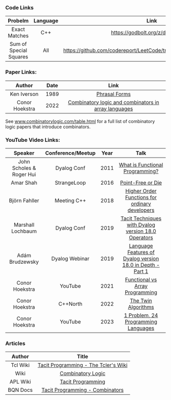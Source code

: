 ### Code Links
|    Probelm    | Language |              Link               |
| :-----------: | :------: | :-----------------------------: |
| Exact Matches |   C++    | https://godbolt.org/z/dhWdGqhY6 |
| Sum of Special Squares | All | https://github.com/codereport/LeetCode/tree/master/Problem%20354P1 |

### Paper Links:
|     Author     | Date  |                                                                           Link                                                                           |
| :------------: | :---: | :------------------------------------------------------------------------------------------------------------------------------------------------------: |
|  Ken Iverson   | 1989  |                                             [Phrasal Forms](https://dl.acm.org/doi/pdf/10.1145/75144.75172)                                              |
| Conor Hoekstra | 2022  | [Combinatory logic and combinators in array languages](https://web.archive.org/web/20220617020347id_/https://dl.acm.org/doi/pdf/10.1145/3520306.3534504) |

See www.combinatorylogic.com/table.html for a full list of combinatory logic papers that introduce combinators.

### YouTube Video Links:
|         Speaker          | Conference/Meetup | Year  |                                                   Talk                                                    |
| :----------------------: | :---------------: | :---: | :-------------------------------------------------------------------------------------------------------: |
| John Scholes & Roger Hui |    Dyalog Conf    | 2011  |              [What is Functional Programming?](https://www.youtube.com/watch?v=bQlH49krwbk)               |
|        Amar Shah         |    StrangeLoop    | 2016  |                     [Point-Free or Die](https://www.youtube.com/watch?v=seVSlKazsNk)                      |
|      Björn Fahller       |    Meeting C++    | 2018  |       [Higher Order Functions for ordinary developers](https://www.youtube.com/watch?v=qL6zUn7iiLg)       |
|    Marshall Lochbaum     |    Dyalog Conf    | 2019  |    [Tacit Techniques with Dyalog version 18.0 Operators](https://www.youtube.com/watch?v=czWC4tjwzOQ)     |
|     Adám Brudzewsky      |  Dyalog Webinar   | 2019  | [Language Features of Dyalog version 18.0 in Depth - Part 1](https://www.youtube.com/watch?v=Hln3zryunsw) |
|      Conor Hoekstra      |      YouTube      | 2021  |              [Functional vs Array Programming](https://www.youtube.com/watch?v=UogkQ67d0nY)               |
|      Conor Hoekstra      |     C++North      | 2022  |                    [The Twin Algorithms](https://www.youtube.com/watch?v=NiferfBvN3s)                     |
|      Conor Hoekstra      |      YouTube      | 2023  |            [1 Problem, 24 Programming Languages](https://www.youtube.com/watch?v=U6I-Kwj-AvY)             |


### Articles 

|  Author  |                                             Title                                             |
| :------: | :-------------------------------------------------------------------------------------------: |
| Tcl Wiki |   [Tacit Programming - The Tcler's Wiki](https://wiki.tcl-lang.org/page/Tacit+programming)    |
|   Wiki   |             [Combinatory Logic](https://en.wikipedia.org/wiki/Combinatory_logic)              |
| APL Wiki |                [Tacit Programming](https://aplwiki.com/wiki/Tacit_programming)                |
| BQN Docs | [Tacit Programming - Combinators](https://mlochbaum.github.io/BQN/doc/tacit.html#combinators) |
